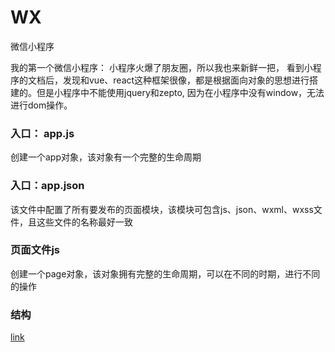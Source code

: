 # WX
微信小程序

我的第一个微信小程序：
  小程序火爆了朋友圈，所以我也来新鲜一把， 看到小程序的文档后，发现和vue、react这种框架很像，都是根据面向对象的思想进行搭建的。但是小程序中不能使用jquery和zepto,
  因为在小程序中没有window，无法进行dom操作。
  
### 入口： app.js
   创建一个app对象，该对象有一个完整的生命周期
   
### 入口：app.json
   该文件中配置了所有要发布的页面模块，该模块可包含js、json、wxml、wxss文件，且这些文件的名称最好一致
   
### 页面文件js
   创建一个page对象，该对象拥有完整的生命周期，可以在不同的时期，进行不同的操作

### 结构
  [link](http://www.baidu.com)

